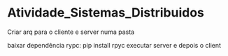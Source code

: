 # Atividade_Sistemas_Distribuidos

Criar arq para o cliente e server numa pasta

baixar dependência rypc: pip install rpyc
executar server e depois o client
